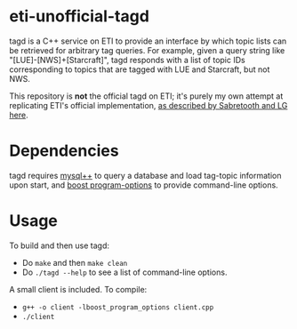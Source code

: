 eti-unofficial-tagd
===================
tagd is a C++ service on ETI to provide an interface by which topic lists can be retrieved for arbitrary tag queries. For example, given a query string like "[LUE]-[NWS]+[Starcraft]", tagd responds with a list of topic IDs corresponding to topics that are tagged with LUE and Starcraft, but not NWS.

This repository is __not__ the official tagd on ETI; it's purely my own attempt at replicating ETI's official implementation, [as described by Sabretooth and LG here](https://gist.github.com/shaldengeki/8125720).

Dependencies
============
tagd requires [mysql++](http://tangentsoft.net/mysql++/) to query a database and load tag-topic information upon start, and [boost program-options](http://www.boost.org/doc/libs/1_55_0/doc/html/program_options.html) to provide command-line options.

Usage
========
To build and then use tagd:
- Do `make` and then `make clean`
- Do `./tagd --help` to see a list of command-line options.

A small client is included. To compile:
- `g++ -o client -lboost_program_options client.cpp`
- `./client`